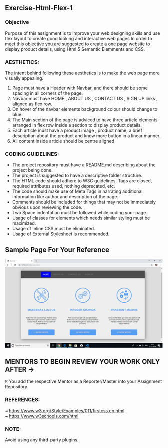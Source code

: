 ## Exercise-Html-Flex-1

### Objective 
Purpose of this assignment is to improve your web designing skills and use flex layout to create good looking and interactive  web pages
In order to meet this objective you are suggested to create a one page website to display product details, using Html 5 Semantic Elemments and CSS.

### AESTHETICS:
The intent behind following these aesthetics is to make the web page more visually appealing.

1. Page must have a Header with Navbar, and there should be some spacing in all corners of the page.
2. Navbar must have HOME , ABOUT US , CONTACT US , SIGN UP links , aligned as flex row.
3. On hover of the navbar elements background colour should change to blue.
4. The Main section of the page is adviced to have three  article elements arranged in flex row inside a section to display product details.
5. Each article must have a product image , product name, a brief description about the product and  know more button in a linear manner.
6. All content inside article should be centre aligned
 
### CODING GUIDELINES:

 - The project repository must have a README.md describing about the project being done.
 - The project is suggested to have a descriptive folder structure.
 - The HTML code should adhere to W3C guidelines. Tags are closed, required attributes used, nothing deprecated, etc.
 - The code should make use of Meta Tags in narrating additional information like author and description of the page.
 - Comments should be included for things that may not be immediately obvious upon reviewing the code.
 - Two Space indentation must be followed while coding your page.
 - Usage of classes for elements which needs similar styling must be maximized.
 - Usage of Inline CSS must be eliminated.
 - Usage of External Stylesheet is recommended.
## Sample Page For Your Reference
![Image description](images/screen.png "Title is optional")
## MENTORS TO BEGIN REVIEW YOUR WORK ONLY AFTER ->

<kbd>⌘</kbd> You add the respective Mentor as a Reporter/Master into your Assignment Repository

 
 

### REFERENCES:

<kbd>⇥</kbd> https://www.w3.org/Style/Examples/011/firstcss.en.html  
<kbd>⇥</kbd> https://www.w3schools.com/html

### NOTE:
Avoid using any third-party plugins.
